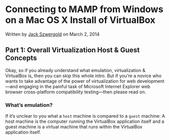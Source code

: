 # Connecting to MAMP from Windows on a Mac OS X Install of VirtualBox
Written by [Jack Szwergold][1] on March 2, 2014
## Part 1: Overall Virtualization Host & Guest ConceptsOkay, so if you already understand what emulation, virtualization & VirtualBox is, then you can skip this whole intro. But if you’re a novice who wants to take advantage of the power of virtualization for web development—and engaging in the painful task of Microsoft Internet Explorer web browser cross-platform compatibility testing—then please read on.### What’s emulation?
If it’s unclear to you what a `host` machine is compared to a `guest` machine: A host machine is the computer running the VirtualBox application itself and a guest machine is a virtual machine that runs within the VirtualBox application itself.
[1]: http://www.preworn.com/ "Preworn • Jack Szwergold’s Online Portfolio"
